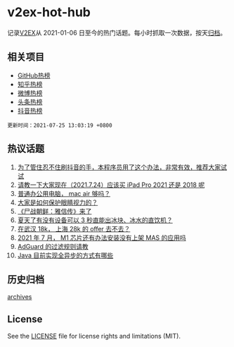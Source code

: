 # v2ex-hot-hub

 记录[V2EX](https://www.v2ex.com/)从 2021-01-06 日至今的热门话题。每小时抓取一次数据，按天[归档](archives)。
 
 ## 相关项目

- [GitHub热榜](https://github.com/snaildev/github-hot-hub)
- [知乎热榜](https://github.com/snaildev/zhihu-hot-hub)
- [微博热榜](https://github.com/snaildev/weibo-hot-hub)
- [头条热榜](https://github.com/snaildev/toutiao-hot-hub)
- [抖音热榜](https://github.com/snaildev/douyin-hot-hub)


 `更新时间：2021-07-25 13:03:19 +0800`

## 热议话题

1. [为了管住忍不住刷抖音的手，本程序员用了这个办法，非常有效，推荐大家试试](https://www.v2ex.com/t/791557)
1. [请教一下大家现在（2021.7.24）应该买 iPad Pro 2021 还是 2018 呢](https://www.v2ex.com/t/791522)
1. [普通办公用电脑， mac air 够吗？](https://www.v2ex.com/t/791536)
1. [大家是如何保护眼睛视力的？](https://www.v2ex.com/t/791544)
1. [《尸战朝鲜：雅信传》来了](https://www.v2ex.com/t/791554)
1. [夏天了有没有设备可以 3 秒直能出冰块、冰水的直饮机？](https://www.v2ex.com/t/791510)
1. [在武汉 18k， 上海 28k 的 offer 去不去？](https://www.v2ex.com/t/791555)
1. [2021 年 7 月， M1 芯片还有办法安装没有上架 MAS 的应用吗](https://www.v2ex.com/t/791590)
1. [AdGuard 的过滤规则请教](https://www.v2ex.com/t/791501)
1. [Java 目前实现全异步的方式有哪些](https://www.v2ex.com/t/791594)

## 历史归档

[archives](archives)

## License

See the [LICENSE](LICENSE) file for license rights and limitations (MIT).
